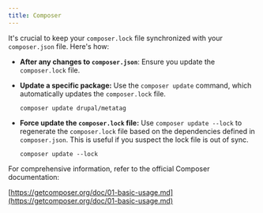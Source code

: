 ```yaml
---
title: Composer
---
```


It's crucial to keep your `composer.lock` file synchronized with your `composer.json` file. Here's how:

*   **After any changes to `composer.json`**: Ensure you update the `composer.lock` file.

*   **Update a specific package:** Use the `composer update` command, which automatically updates the `composer.lock` file.

    ```
    composer update drupal/metatag
    ```

*   **Force update the `composer.lock` file:** Use `composer update --lock` to regenerate the `composer.lock` file based on the dependencies defined in `composer.json`. This is useful if you suspect the lock file is out of sync.

    ```
    composer update --lock
    ```

For comprehensive information, refer to the official Composer documentation:

[https://getcomposer.org/doc/01-basic-usage.md](https://getcomposer.org/doc/01-basic-usage.md)
